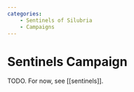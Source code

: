 ```yaml
---
categories:
    - Sentinels of Silubria
    - Campaigns
---
```

# Sentinels Campaign

TODO. For now, see [[sentinels]].

